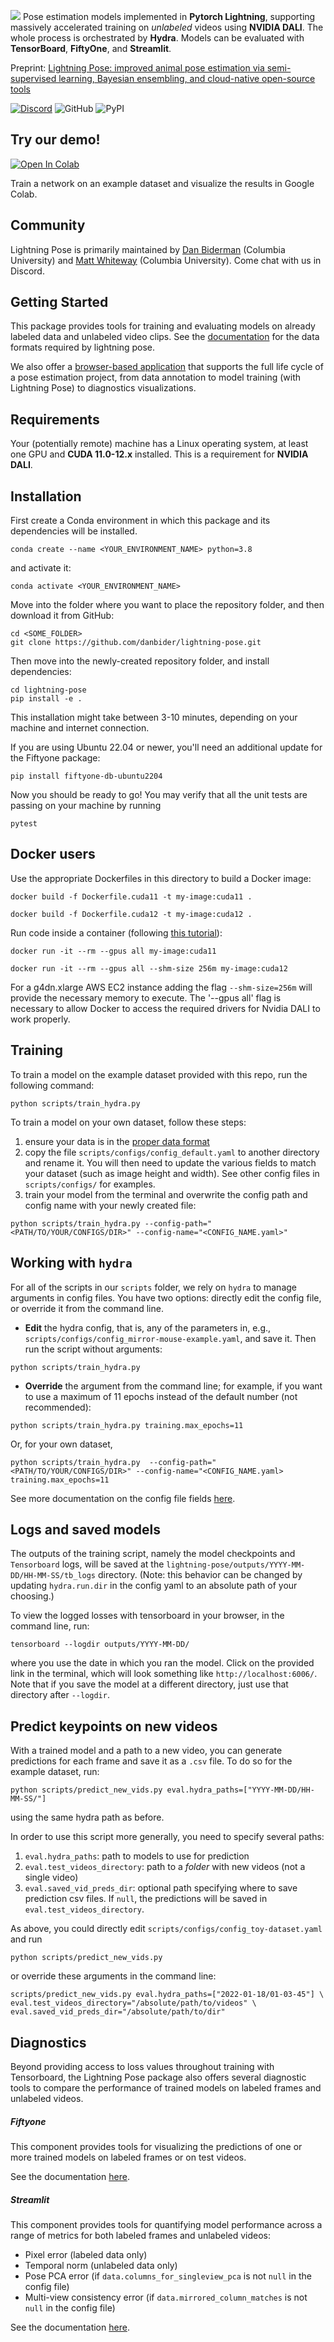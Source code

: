 ![](https://github.com/danbider/lightning-pose/raw/main/assets/images/LightningPose_horizontal_light.png)
Pose estimation models implemented in **Pytorch Lightning**, supporting massively accelerated training on _unlabeled_ videos using **NVIDIA DALI**. 
The whole process is orchestrated by **Hydra**. 
Models can be evaluated with **TensorBoard**, **FiftyOne**, and **Streamlit**.

Preprint: [Lightning Pose: improved animal pose estimation via semi-supervised learning, Bayesian ensembling, and cloud-native open-source tools](https://www.biorxiv.org/content/10.1101/2023.04.28.538703v1)

[![Discord](https://img.shields.io/discord/1103381776895856720)](https://discord.gg/tDUPdRj4BM)
![GitHub](https://img.shields.io/github/license/danbider/lightning-pose)
![PyPI](https://img.shields.io/pypi/v/lightning-pose)

## Try our demo!

[![Open In Colab](https://colab.research.google.com/assets/colab-badge.svg)](https://colab.research.google.com/github/danbider/lightning-pose/blob/main/scripts/litpose_training_demo.ipynb)

Train a network on an example dataset and visualize the results in Google Colab.

## Community

Lightning Pose is primarily maintained by 
[Dan Biderman](https://dan-biderman.netlify.app) (Columbia University) 
and 
[Matt Whiteway](https://themattinthehatt.github.io/) (Columbia University). 
Come chat with us in Discord.

## Getting Started
This package provides tools for training and evaluating models on already labeled data and 
unlabeled video clips. 
See the [documentation](docs/data_format.md) for the data formats required by lightning pose. 

We also offer a [browser-based application](https://github.com/Lightning-Universe/Pose-app) that 
supports the full life cycle of a pose estimation project, from data annotation to model training 
(with Lightning Pose) to diagnostics visualizations.

## Requirements

Your (potentially remote) machine has a Linux operating system, 
at least one GPU and **CUDA 11.0-12.x** installed. 
This is a requirement for **NVIDIA DALI**.

## Installation

First create a Conda environment in which this package and its dependencies will be installed.
```console
conda create --name <YOUR_ENVIRONMENT_NAME> python=3.8
```

and activate it:
```console
conda activate <YOUR_ENVIRONMENT_NAME>
```

Move into the folder where you want to place the repository folder, and then download it from GitHub:
```console
cd <SOME_FOLDER>
git clone https://github.com/danbider/lightning-pose.git
```

Then move into the newly-created repository folder, and install dependencies:
```console
cd lightning-pose
pip install -e .
```

This installation might take between 3-10 minutes, depending on your machine and internet connection.

If you are using Ubuntu 22.04 or newer, you'll need an additional update for the Fiftyone package:
```console
pip install fiftyone-db-ubuntu2204
```

Now you should be ready to go! You may verify that all the unit tests are passing on your
machine by running
```console
pytest
```

## Docker users

Use the appropriate Dockerfiles in this directory to build a Docker image:
```console
docker build -f Dockerfile.cuda11 -t my-image:cuda11 .
```

```console
docker build -f Dockerfile.cuda12 -t my-image:cuda12 .
```

Run code inside a container (following [this tutorial](https://docs.docker.com/get-started/)):
```console
docker run -it --rm --gpus all my-image:cuda11
```

```console
docker run -it --rm --gpus all --shm-size 256m my-image:cuda12
```

For a g4dn.xlarge AWS EC2 instance adding the flag `--shm-size=256m` will provide the necessary 
memory to execute. 
The '--gpus all' flag is necessary to allow Docker to access the required drivers for Nvidia DALI 
to work properly.

## Training

To train a model on the example dataset provided with this repo, run the following command:
```console
python scripts/train_hydra.py
```

To train a model on your own dataset, follow these steps:
1. ensure your data is in the [proper data format](docs/data_format.md)
2. copy the file `scripts/configs/config_default.yaml` to another directory and rename it. 
You will then need to update the various fields to match your dataset (such as image height and width). 
See other config files in `scripts/configs/` for examples.
3. train your model from the terminal and overwrite the config path and config name with your newly 
created file:
```console
python scripts/train_hydra.py --config-path="<PATH/TO/YOUR/CONFIGS/DIR>" --config-name="<CONFIG_NAME.yaml>"
```

## Working with `hydra`

For all of the scripts in our `scripts` folder, we rely on `hydra` to manage arguments in
config files. You have two options: directly edit the config file, or override it from the command
line.

- **Edit** the hydra config, that is, any of the parameters in, e.g., 
`scripts/configs/config_mirror-mouse-example.yaml`, and save it. 
Then run the script without arguments:
```console
python scripts/train_hydra.py
```

- **Override** the argument from the command line; for example, if you want to use a maximum of 11
  epochs instead of the default number (not recommended):
```console
python scripts/train_hydra.py training.max_epochs=11
```

Or, for your own dataset,
```console
python scripts/train_hydra.py  --config-path="<PATH/TO/YOUR/CONFIGS/DIR>" --config-name="<CONFIG_NAME.yaml> training.max_epochs=11
```

See more documentation on the config file fields [here](docs/config.md).

## Logs and saved models

The outputs of the training script, namely the model checkpoints and `Tensorboard` logs,
will be saved at the `lightning-pose/outputs/YYYY-MM-DD/HH-MM-SS/tb_logs` directory. (Note: this
behavior can be changed by updating `hydra.run.dir` in the config yaml to an absolute path of your
choosing.)

To view the logged losses with tensorboard in your browser, in the command line, run:
```console
tensorboard --logdir outputs/YYYY-MM-DD/
```
where you use the date in which you ran the model. 
Click on the provided link in the terminal, which will look something like `http://localhost:6006/`.
Note that if you save the model at a different directory, just use that directory after `--logdir`.

## Predict keypoints on new videos

With a trained model and a path to a new video, you can generate predictions for each frame and 
save it as a `.csv` file.
To do so for the example dataset, run:
```console
python scripts/predict_new_vids.py eval.hydra_paths=["YYYY-MM-DD/HH-MM-SS/"]
```
using the same hydra path as before.

In order to use this script more generally, you need to specify several paths:
1. `eval.hydra_paths`: path to models to use for prediction
2. `eval.test_videos_directory`: path to a _folder_ with new videos (not a single video)
3. `eval.saved_vid_preds_dir`: optional path specifying where to save prediction csv files. If `null`, the predictions will be saved in `eval.test_videos_directory`.

As above, you could directly edit `scripts/configs/config_toy-dataset.yaml` and run
```console
python scripts/predict_new_vids.py
```

or override these arguments in the command line:
```console
scripts/predict_new_vids.py eval.hydra_paths=["2022-01-18/01-03-45"] \
eval.test_videos_directory="/absolute/path/to/videos" \
eval.saved_vid_preds_dir="/absolute/path/to/dir"
```

## Diagnostics

Beyond providing access to loss values throughout training with Tensorboard, the Lightning Pose
package also offers several diagnostic tools to compare the performance of trained models on
labeled frames and unlabeled videos.

##### Fiftyone

This component provides tools for visualizing the predictions of one or more trained
models on labeled frames or on test videos.

See the documentation [here](docs/fiftyone.md).

##### Streamlit

This component provides tools for quantifying model performance across a range of
metrics for both labeled frames and unlabeled videos:

- Pixel error (labeled data only)
- Temporal norm (unlabeled data only)
- Pose PCA error (if `data.columns_for_singleview_pca` is not `null` in the config file)
- Multi-view consistency error (if `data.mirrored_column_matches` is not `null` in the config
  file)

See the documentation [here](docs/apps.md).
